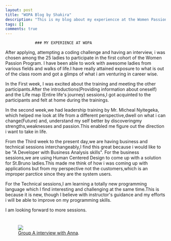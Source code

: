 ```yaml
---
layout: post
title: "WOPA Blog by Shakira"
description: "This is my blog about my experiencce at the Women Passion Program"
tags: []
comments: true
---
```


                 ### MY EXPERIENCE AT WOPA
After applying, attempting a coding challenge and having an interview, i was chosen among the 25 ladies to participate in the first cohort of the Women Passion Program.
I have been able to work with awesome ladies from various fields and walks of life.I have really attained exposure to what is out of the class room and got a glimps of
what i am venturing in career wise.

In the First week, I was excited about the training and meeting the other participants.After the introductions(Providing information about oneself) and the Life map
(Entire life's journey) sessions,I got acquinted to the participants and felt at home during the trainings.

In the second week,we had leadership training by Mr. Micheal Nyitegeka, which helped me look at life from a different perspective,dwell on what i can change(Future) and,
understand my self better by discoveringmy strengths,weaknesses and passion.This enabled me figure out the direction i want to take in life.

From the Third week to the present day,we are having business and technical sessions interchangeably,I find this great because i would like to be "A Developer with
Business Analysis skills".
For the business sessions,we are using Human Centered Design to come up with a solution for St.Bruno ladies.This made me think of how i was coming up with applications
but from my perspective not the customers,which is an improper parctice since they are the system users.

For the Technical sessions,I am learning a totally new programming language which I find interesting and challenging at the same time.This is because it is new, though
I believe with instructor's guidance and my efforts i will be able to improve on my programming skills.

I am looking forward to more sessions.


#
<figure>
	<a href="http://wopaoutbox.github.io/images/groupA.jpg
"><img src="http://wopaoutbox.github.io/images/groupA.jpg
"></a>
	<figcaption><a href="http://wopaoutbox.github.io/images/groupA.jpg
" title="Interview with Anna">Group A interview with Anna</a>.</figcaption>
</figure>
